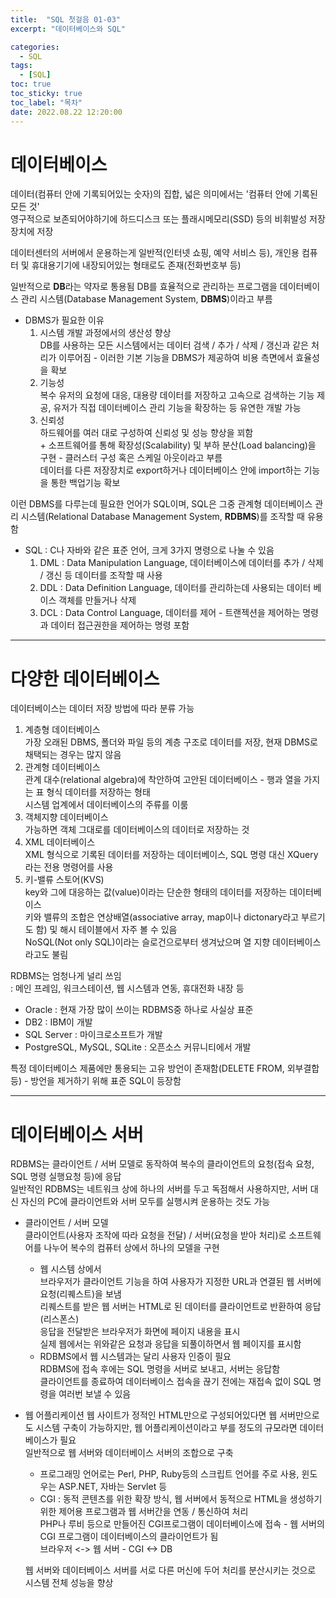 ```yaml
---
title:  "SQL 첫걸음 01-03"
excerpt: "데이터베이스와 SQL"

categories:
  - SQL
tags:
  - [SQL]
toc: true
toc_sticky: true
toc_label: "목차"
date: 2022.08.22 12:20:00
---
```


# 데이터베이스
데이터(컴퓨터 안에 기록되어있는 숫자)의 집합, 넓은 의미에서는 '컴퓨터 안에 기록된 모든 것'    
영구적으로 보존되어야하기에 하드디스크 또는 플래시메모리(SSD) 등의 비휘발성 저장장치에 저장

데이터센터의 서버에서 운용하는게 일반적(인터넷 쇼핑, 예약 서비스 등), 개인용 컴퓨터 및 휴대용기기에 내장되어있는 형태로도 존재(전화번호부 등)

일반적으로 **DB**라는 약자로 통용됨
DB를 효율적으로 관리하는 프로그램을 데이터베이스 관리 시스템(Database Management System, **DBMS**)이라고 부름
* DBMS가 필요한 이유
	1. 시스템 개발 과정에서의 생산성 향상    
		DB를 사용하는 모든 시스템에서는 데이터 검색 / 추가 / 삭제 / 갱신과 같은 처리가 이루어짐 - 이러한 기본 기능을 DBMS가 제공하여 비용 측면에서 효율성을 확보
	2. 기능성    
		복수 유저의 요청에 대응, 대용량 데이터를 저장하고 고속으로 검색하는 기능 제공, 유저가 직접 데이터베이스 관리 기능을 확장하는 등 유연한 개발 가능
	3. 신뢰성    
		하드웨어를 여러 대로 구성하여 신뢰성 및 성능 향상을 꾀함    
		\+ 소프트웨어를 통해 확장성(Scalability) 및 부하 분산(Load balancing)을 구현 - 클러스터 구성 혹은 스케일 아웃이라고 부름    
		데이터를 다른 저장장치로 export하거나 데이터베이스 안에 import하는 기능을 통한 백업기능 확보    

이런 DBMS를 다루는데 필요한 언어가 SQL이며, SQL은 그중 관계형 데이터베이스 관리 시스템(Relational Database Management System, **RDBMS**)를 조작할 때 유용함
* SQL : C나 자바와 같은 표준 언어, 크게 3가지 명령으로 나눌 수 있음
	1. DML : Data Manipulation Language, 데이터베이스에 데이터를 추가 / 삭제 / 갱신 등 데이터를 조작할 때 사용
	2. DDL : Data Definition Language, 데이터를 관리하는데 사용되는 데이터 베이스 객체를 만들거나 삭제
	3. DCL : Data Control Language, 데이터를 제어 - 트랜젝션을 제어하는 명령과 데이터 접근권한을 제어하는 명령 포함


***


# 다양한 데이터베이스
데이터베이스는 데이터 저장 방법에 따라 분류 가능    
1. 계층형 데이터베이스    
	가장 오래된 DBMS, 폴더와 파일 등의 계층 구조로 데이터를 저장, 현재 DBMS로 채택되는 경우는 많지 않음
2. 관계형 데이터베이스    
	관계 대수(relational algebra)에 착안하여 고안된 데이터베이스 - 행과 열을 가지는 표 형식 데이터를 저장하는 형태    
	시스템 업계에서 데이터베이스의 주류를 이룸   
3. 객체지향 데이터베이스    
	가능하면 객체 그대로를 데이터베이스의 데이터로 저장하는 것
4. XML 데이터베이스    
	XML 형식으로 기록된 데이터를 저장하는 데이터베이스, SQL 명령 대신 XQuery라는 전용 명령어를 사용
5. 키-밸류 스토어(KVS)    
	key와 그에 대응하는 값(value)이라는 단순한 형태의 데이터를 저장하는 데이터베이스    
	키와 밸류의 조합은 연상배열(associative array, map이나 dictonary라고 부르기도 함) 및 해시 테이블에서 자주 볼 수 있음    
	NoSQL(Not only SQL)이라는 슬로건으로부터 생겨났으며 열 지향 데이터베이스라고도 불림    

RDBMS는 엄청나게 널리 쓰임    
:  메인 프레임, 워크스테이션, 웹 시스템과 연동, 휴대전화 내장 등
* Oracle : 현재 가장 많이 쓰이는 RDBMS중 하나로 사실상 표준
* DB2 : IBM이 개발
* SQL Server : 마이크로소프트가 개발
* PostgreSQL, MySQL, SQLite : 오픈소스 커뮤니티에서 개발

특정 데이터베이스 제품에만 통용되는 고유 방언이 존재함(DELETE FROM, 외부결합 등) - 방언을 제거하기 위해 표준 SQL이 등장함


***


# 데이터베이스 서버
RDBMS는 클라이언트 / 서버 모델로 동작하여 복수의 클라이언트의 요청(접속 요청, SQL 명령 실행요청 등)에 응답    
일반적인 RDBMS는 네트워크 상에 하나의 서버를 두고 독점해서 사용하지만, 서버 대신 자신의 PC에 클라이언트와 서버 모두를 실행시켜 운용하는 것도 가능

* 클라이언트 / 서버 모델    
	클라이언트(사용자 조작에 따라 요청을 전달) / 서버(요청을 받아 처리)로 소프트웨어를 나누어 복수의 컴퓨터 상에서 하나의 모델을 구현    
	* 웹 시스템 상에서    
		브라우저가 클라이언트 기능을 하여 사용자가 지정한 URL과 연결된 웹 서버에 요청(리퀘스트)을 보냄    
		리퀘스트를 받은 웹 서버는 HTML로 된 데이터를 클라이언트로 반환하여 응답(리스폰스)    
		응답을 전달받은 브라우저가 화면에 페이지 내용을 표시    
		실제 웹에서는 위와같은 요청과 응답을 되풀이하면서 웹 페이지를 표시함
	* RDBMS에서
		웹 시스템과는 달리 사용자 인증이 필요    
		RDBMS에 접속 후에는 SQL 명령을 서버로 보내고, 서버는 응답함    
		클라이언트를 종료하여 데이터베이스 접속을 끊기 전에는 재접속 없이 SQL 명령을 여러번 보낼 수 있음    
	
* 웹 어플리케이션
	웹 사이트가 정적인 HTML만으로 구성되어있다면 웹 서버만으로도 시스템 구축이 가능하지만, 웹 어플리케이션이라고 부를 정도의 규모라면 데이터베이스가 필요    
	일반적으로 웹 서버와 데이터베이스 서버의 조합으로 구축    
	* 프로그래밍 언어로는 Perl, PHP, Ruby등의 스크립트 언어를 주로 사용, 윈도우는 ASP.NET, 자바는 Servlet 등    
	* CGI : 동적 콘텐츠를 위한 확장 방식, 웹 서버에서 동적으로 HTML을 생성하기 위한 제어용 프로그램과 웹 서버간을 연동 / 통신하여 처리    
		PHP나 루비 등으로 만들어진 CGI프로그램이 데이터베이스에 접속 - 웹 서버의 CGI 프로그램이 데이터베이스의 클라이언트가 됨    
		브라우저 <-> 웹 서버 - CGI <-> DB    

	웹 서버와 데이터베이스 서버를 서로 다른 머신에 두어 처리를 분산시키는 것으로 시스템 전체 성능을 향상
